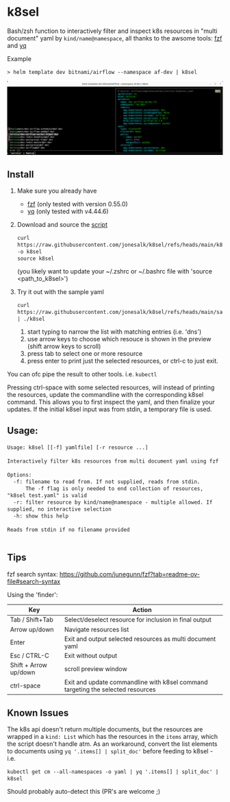 # k8sel

Bash/zsh function to interactively filter and inspect k8s resources in "multi document" yaml by `kind/name@namespace`,
all thanks to the awsome tools: [fzf](https://github.com/junegunn/fzf) and [yq](https://github.com/mikefarah/yq)

Example
```
> helm template dev bitnami/airflow --namespace af-dev | k8sel
```
![screenshot.png](screenshot.png)



## Install

1. Make sure you already have
   * [fzf](https://github.com/junegunn/fzf) (only tested with version 0.55.0)
   * [yq](https://github.com/mikefarah/yq)  (only tested with v4.44.6)


2. Download and source the [script](k8sel)
   ```
   curl https://raw.githubusercontent.com/jonesalk/k8sel/refs/heads/main/k8sel -o k8sel
   source k8sel

   ```
   (you likely want to update your ~/.zshrc or ~/.bashrc file with 'source <path_to_k8sel>')

3. Try it out with the sample yaml
   ```
   curl https://raw.githubusercontent.com/jonesalk/k8sel/refs/heads/main/sample.yaml | ./k8sel
   ```
   1. start typing to narrow the list with matching entries (i.e. 'dns')
   2. use arrow keys to choose which resouce is shown in the preview (shift arrow keys to scroll)
   3. press tab to select one or more resource
   4. press enter to print just the selected resources, or ctrl-c to just exit.

You can ofc pipe the result to other tools. i.e. `kubectl`

Pressing ctrl-space with some selected resources, will instead of printing the resources, update the commandline with the corresponding k8sel command. This allows you to first inspect the yaml, and then finalize your updates. If the initial k8sel input was from stdin, a temporary file is used.



## Usage:

```
Usage: k8sel [[-f] yamlfile] [-r resource ...]

Interactively filter k8s resources from multi document yaml using fzf

Options:
  -f: filename to read from. If not supplied, reads from stdin.
      The -f flag is only needed to end collection of resources, "k8sel test.yaml" is valid
  -r: filter resource by kind/name@namespace - multiple allowed. If supplied, no interactive selection
  -h: show this help

Reads from stdin if no filename provided


```



## Tips

fzf search syntax: https://github.com/junegunn/fzf?tab=readme-ov-file#search-syntax

Using the 'finder':

Key | Action
----|-------
Tab / Shift+Tab |  Select/deselect resource for inclusion in final output
Arrow up/down | Navigate resources list
Enter | Exit and output selected resources as multi document yaml
Esc / CTRL-C| Exit without output
Shift + Arrow up/down | scroll preview window
ctrl-space | Exit and update commandline with k8sel command targeting the selected resources


## Known Issues

The k8s api doesn't return multiple documents, but the resources are wrapped in a `kind: List` which has the resources in the `items` array, which the script doesn't handle atm. As an workaround, convert the list elements to documents using `yq '.items[] | split_doc'` before feeding to k8sel - i.e.

``` 
kubectl get cm --all-namespaces -o yaml | yq '.items[] | split_doc' | k8sel
```

Should probably auto-detect this (PR's are welcome ;)
